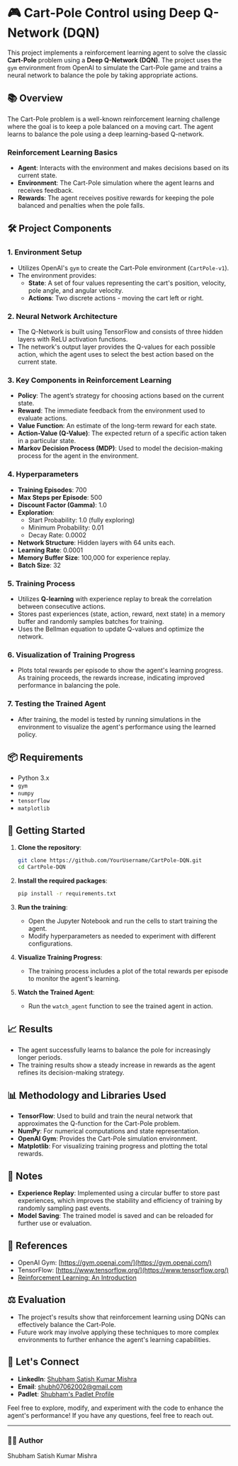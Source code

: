 # 🎮 Cart-Pole Control using Deep Q-Network (DQN)

This project implements a reinforcement learning agent to solve the classic **Cart-Pole** problem using a **Deep Q-Network (DQN)**. The project uses the `gym` environment from OpenAI to simulate the Cart-Pole game and trains a neural network to balance the pole by taking appropriate actions.

## 📚 Overview

The Cart-Pole problem is a well-known reinforcement learning challenge where the goal is to keep a pole balanced on a moving cart. The agent learns to balance the pole using a deep learning-based Q-network. 

### **Reinforcement Learning Basics**
- **Agent**: Interacts with the environment and makes decisions based on its current state.
- **Environment**: The Cart-Pole simulation where the agent learns and receives feedback.
- **Rewards**: The agent receives positive rewards for keeping the pole balanced and penalties when the pole falls.

## 🛠 Project Components

### 1. **Environment Setup**
- Utilizes OpenAI's `gym` to create the Cart-Pole environment (`CartPole-v1`).
- The environment provides:
  - **State**: A set of four values representing the cart's position, velocity, pole angle, and angular velocity.
  - **Actions**: Two discrete actions - moving the cart left or right.

### 2. **Neural Network Architecture**
- The Q-Network is built using TensorFlow and consists of three hidden layers with ReLU activation functions.
- The network's output layer provides the Q-values for each possible action, which the agent uses to select the best action based on the current state.

### 3. **Key Components in Reinforcement Learning**
- **Policy**: The agent’s strategy for choosing actions based on the current state.
- **Reward**: The immediate feedback from the environment used to evaluate actions.
- **Value Function**: An estimate of the long-term reward for each state.
- **Action-Value (Q-Value)**: The expected return of a specific action taken in a particular state.
- **Markov Decision Process (MDP)**: Used to model the decision-making process for the agent in the environment.

### 4. **Hyperparameters**
- **Training Episodes**: 700
- **Max Steps per Episode**: 500
- **Discount Factor (Gamma)**: 1.0
- **Exploration**: 
  - Start Probability: 1.0 (fully exploring)
  - Minimum Probability: 0.01
  - Decay Rate: 0.0002
- **Network Structure**: Hidden layers with 64 units each.
- **Learning Rate**: 0.0001
- **Memory Buffer Size**: 100,000 for experience replay.
- **Batch Size**: 32

### 5. **Training Process**
- Utilizes **Q-learning** with experience replay to break the correlation between consecutive actions.
- Stores past experiences (state, action, reward, next state) in a memory buffer and randomly samples batches for training.
- Uses the Bellman equation to update Q-values and optimize the network.

### 6. **Visualization of Training Progress**
- Plots total rewards per episode to show the agent's learning progress. As training proceeds, the rewards increase, indicating improved performance in balancing the pole.

### 7. **Testing the Trained Agent**
- After training, the model is tested by running simulations in the environment to visualize the agent's performance using the learned policy.

## 📦 Requirements
- Python 3.x
- `gym`
- `numpy`
- `tensorflow`
- `matplotlib`

## 🚀 Getting Started
1. **Clone the repository**:
    ```bash
    git clone https://github.com/YourUsername/CartPole-DQN.git
    cd CartPole-DQN
    ```

2. **Install the required packages**:
    ```bash
    pip install -r requirements.txt
    ```

3. **Run the training**:
    - Open the Jupyter Notebook and run the cells to start training the agent.
    - Modify hyperparameters as needed to experiment with different configurations.

4. **Visualize Training Progress**:
    - The training process includes a plot of the total rewards per episode to monitor the agent's learning.

5. **Watch the Trained Agent**:
    - Run the `watch_agent` function to see the trained agent in action.

## 📈 Results
- The agent successfully learns to balance the pole for increasingly longer periods.
- The training results show a steady increase in rewards as the agent refines its decision-making strategy.

## 📊 Methodology and Libraries Used
- **TensorFlow**: Used to build and train the neural network that approximates the Q-function for the Cart-Pole problem.
- **NumPy**: For numerical computations and state representation.
- **OpenAI Gym**: Provides the Cart-Pole simulation environment.
- **Matplotlib**: For visualizing training progress and plotting the total rewards.

## 📝 Notes
- **Experience Replay**: Implemented using a circular buffer to store past experiences, which improves the stability and efficiency of training by randomly sampling past events.
- **Model Saving**: The trained model is saved and can be reloaded for further use or evaluation.

## 🔗 References
- OpenAI Gym: [https://gym.openai.com/](https://gym.openai.com/)
- TensorFlow: [https://www.tensorflow.org/](https://www.tensorflow.org/)
- [Reinforcement Learning: An Introduction](https://www.coursera.org/lecture/fundamentals-of-reinforcement-learning/)

## ⚖️ Evaluation
- The project's results show that reinforcement learning using DQNs can effectively balance the Cart-Pole.
- Future work may involve applying these techniques to more complex environments to further enhance the agent's learning capabilities.

## 💬 Let's Connect
- **LinkedIn**: [Shubham Satish Kumar Mishra](https://www.linkedin.com/in/shubham-mishra-025423246/)
- **Email**: [shubh07062002@gmail.com](mailto:shubh07062002@gmail.com)
- **Padlet**: [Shubham's Padlet Profile](https://padlet.com/w9641416/shubham-s-padlet-pitz7jqci9smj4fi)

Feel free to explore, modify, and experiment with the code to enhance the agent's performance! If you have any questions, feel free to reach out.

---

### 👨‍💻 Author
Shubham Satish Kumar Mishra
